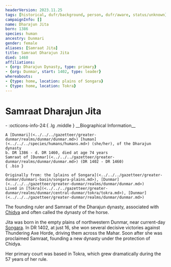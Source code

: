 ```yaml
---
headerVersion: 2023.11.25
tags: [historical, dufr/background, person, dufr/aware, status/unknown]
campaignInfo: []
name: Dharajun Jita
born: 1386
species: human
ancestry: Dunmari
gender: female
aliases: [Samraat Jita]
title: Samraat Dharajun Jita
died: 1460
affiliations:
- {org: Dharajun Dynasty, type: primary}
- {org: Dunmar, start: 1402, type: leader}
whereabouts:
- {type: home, location: plains of Songara}
- {type: home, location: Tokra}
---
```

# Samraat Dharajun Jita
<div class="grid cards ext-narrow-margin ext-one-column" markdown>
- :octicons-info-24:{ .lg .middle } __Biographical Information__

    A [Dunmari](<../../../gazetteer/greater-dunmar/realms/dunmar/dunmar.md>) [human](<../../../species/humans/humans.md>) (she/her), of the Dharajun dynasty  
    b. DR 1386 - d. DR 1460, died at age 74 years  
    Samraat of [Dunmar](<../../../gazetteer/greater-dunmar/realms/dunmar/dunmar.md>) (DR 1402 - DR 1460)  
    { .bio }

    Originally from: the [plains of Songara](<../../../gazetteer/greater-dunmar/dunmari-basin/songara-plains.md>), [Dunmar](<../../../gazetteer/greater-dunmar/realms/dunmar/dunmar.md>)
    Lived in [Tokra](<../../../gazetteer/greater-dunmar/realms/dunmar/central-dunmar/tokra/tokra.md>), [Dunmar](<../../../gazetteer/greater-dunmar/realms/dunmar/dunmar.md>)
</div>


The founding ruler and Samraat of the Dharajun dynasty, associated with [Chidya](<../../../cosmology/gods/incorporeal-gods/dunmari-pantheon/chidya.md>) and often called the dynasty of the horse. 

Jita was born in the empty plains of northwestern Dunmar, near current-day [Songara](<../../../gazetteer/greater-dunmar/realms/dunmar/central-dunmar/songara.md>). In DR 1402, at just 16, she won several decisive victories against Thundering Axe Horde, driving them across the Mahar. Soon after she was proclaimed Samraat, founding a new dynasty under the protection of Chidya. 

Her primary court was based in Tokra, which grew dramatically during the 57 years of her rule. 
